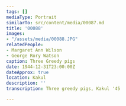 ```yaml
---
tags: []
mediaType: Portrait
similarTo: src/content/media/00087.md
title: '00088'
images:
- "/assets/media/00088.JPG"
relatedPeople:
- Margaret Ann Wilson
- George Rory Watson
caption: Three Greedy pigs
date: 1944-12-31T23:00:00Z
dateApprox: true
location: Kakul
description: ''
transcription: Three greedy pigs, Kakul '45

---
```

